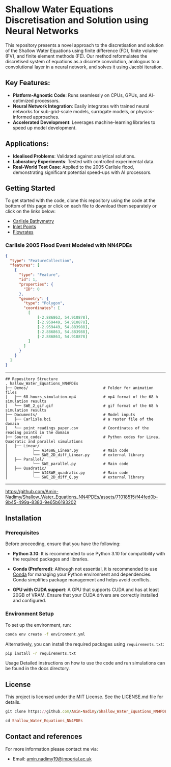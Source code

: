 # Shallow Water Equations Discretisation and Solution using Neural Networks

This repository presents a novel approach to the discretisation and solution of the Shallow Water Equations using finite difference (FD), finite volume (FV), and finite element methods (FE). Our method reformulates the discretised system of equations as a discrete convolution, analogous to a convolutional layer in a neural network, and solves it using Jacobi iteration.

## Key Features:
- **Platform-Agnostic Code**: Runs seamlessly on CPUs, GPUs, and AI-optimized processors.
- **Neural Network Integration**: Easily integrates with trained neural networks for sub-grid-scale models, surrogate models, or physics-informed approaches.
- **Accelerated Development**: Leverages machine-learning libraries to speed up model development.

## Applications:
- **Idealised Problems**: Validated against analytical solutions.
- **Laboratory Experiments**: Tested with controlled experimental data.
- **Real-World Test Case**: Applied to the 2005 Carlisle flood, demonstrating significant potential speed-ups with AI processors.

## Getting Started
To get started with the code, clone this repository using the code at the bottom of this page or click on each file to download them separately or click on the links below:
- [Carlisle Bathymetry](https://github.com/Amin-Nadimy/Shallow_Water_Equations_NN4PDEs/blob/main/carlisle-5m.dem.raw)
- [Inlet Points](https://github.com/Amin-Nadimy/Shallow_Water_Equations_NN4PDEs/blob/main/carlisle.bci)
- [Flowrates](https://github.com/Amin-Nadimy/Shallow_Water_Equations_NN4PDEs/blob/main/flowrates.csv)

### Carlisle 2005 Flood Event Modeled with NN4PDEs
```geojson
{
  "type": "FeatureCollection",
  "features": [
    {
      "type": "Feature",
      "id": 1,
      "properties": {
        "ID": 0
      },
      "geometry": {
        "type": "Polygon",
        "coordinates": [
          [
              [-2.886863, 54.910878],
              [-2.959449, 54.910878],
              [-2.959449, 54.883988],
              [-2.886863, 54.883988],
              [-2.886863, 54.910878]
          ]
        ]
      }
    }
  ]
}
```

<!-- <img src="https://github.com/Amin-Nadimy/Shallow_Water_Equations_-SWE-/blob/main/SWE_2.gif" width="512" /> -->

---
```plaintext
## Repository Structure
. hallow_Water_Equations_NN4PDEs
├── Demos/                                 # Folder for animation files
│   ├── 68-hours_simulation.mp4            # mp4 format of the 68 h simulation results
│   └── SWE_2_gif.gif                      # gif format of the 68 h simulation results
├── Documents/                             # Model inputs
│   ├── Carlisle.bci                       # a raster file of the domain
│   └── point_readings_paper.csv           # Coordinates of the reading points in the domain
├── Source_code/                           # Python codes for Linea, Quadratic and parallel simulations
│   ├── Linear/                     
│           ├── AI4SWE_Linear.py           # Main code
│           └── SWE_2D_diff_Linear.py      # external library
│   ├── Parallel/                     
│           └── SWE_parallel.py            # Main code
│   ├── Quadratic/                     
│           ├── AI4SWE_quadratic.py        # Main code
│           └── SWE_2D_diff_Q.py           # external library
```
---

https://github.com/Amin-Nadimy/Shallow_Water_Equations_NN4PDEs/assets/71018515/f44fed0b-9b45-499a-8383-9e65b6193202

## Installation

### Prerequisites

Before proceeding, ensure that you have the following:

- **Python 3.10**: It is recommended to use Python 3.10 for compatibility with the required packages and libraries.

- **Conda (Preferred)**: Although not essential, it is recommended to use [Conda](https://docs.conda.io/projects/conda/en/latest/user-guide/install/index.html) for managing your Python environment and dependencies. Conda simplifies package management and helps avoid conflicts.

- **GPU with CUDA support**: A GPU that supports CUDA and has at least 20GB of VRAM. Ensure that your CUDA drivers are correctly installed and configured.

### Environment Setup

To set up the environment, run:

```bash
conda env create -f environment.yml
```

Alternatively, you can install the required packages using `requirements.txt`:

```bash
pip install -r requirements.txt
```

Usage
Detailed instructions on how to use the code and run simulations can be found in the docs directory.

## License
This project is licensed under the MIT License. See the LICENSE.md file for details.

```ruby
git clone https://github.com/Amin-Nadimy/Shallow_Water_Equations_NN4PDEs.git
```
```ruby
cd Shallow_Water_Equations_NN4PDEs
```

## Contact and references
For more information please contact me via:
- Email: amin.nadimy19@imperial.ac.uk


